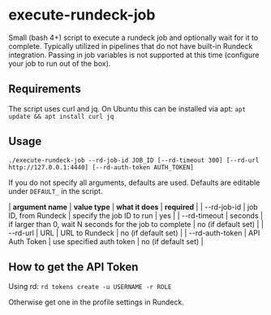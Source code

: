 # execute-rundeck-job

Small (bash 4+) script to execute a rundeck job and optionally wait for it to complete. Typically utilized in pipelines that do not have built-in Rundeck integration. Passing in job variables is not supported at this time (configure your job to run out of the box).

## Requirements

The script uses curl and jq. On Ubuntu this can be installed via apt: `apt update && apt install curl jq`

## Usage

`./execute-rundeck-job --rd-job-id JOB_ID [--rd-timeout 300] [--rd-url http://127.0.0.1:4440] [--rd-auth-token AUTH_TOKEN]`

If you do not specify all arguments, defaults are used. Defaults are editable under `DEFAULT_` in the script.

| **argument name** | **value type** | **what it does** | **required** |
| --rd-job-id       | job ID, from Rundeck | specify the job ID to run | yes |
| --rd-timeout      | seconds | if larger than 0, wait N seconds for the job to complete | no (if default set) |
| --rd-url          | URL     | URL to Rundeck | no (if default set) |
| --rd-auth-token   | API Auth Token | use specified auth token | no (if default set) |

## How to get the API Token

Using rd: `rd tokens create -u USERNAME -r ROLE`   

Otherwise get one in the profile settings in Rundeck.
